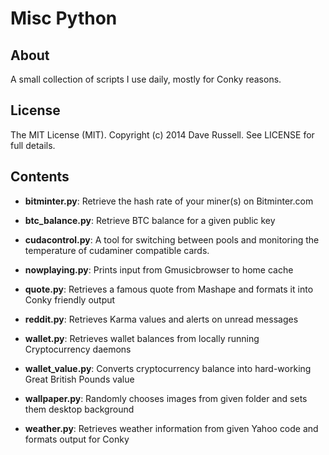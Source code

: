 Misc Python
===========



About
-----


A small collection of scripts I use daily, mostly for Conky reasons.


License
-------


The MIT License (MIT). Copyright (c) 2014 Dave Russell. See LICENSE for full details.


Contents
--------

- **bitminter.py**: 
Retrieve the hash rate of your miner(s) on Bitminter.com

- **btc_balance.py**: 
Retrieve BTC balance for a given public key

- **cudacontrol.py**:
A tool for switching between pools and monitoring the temperature of cudaminer compatible cards.

- **nowplaying.py**:
Prints input from Gmusicbrowser to home cache

- **quote.py**:
Retrieves a famous quote from Mashape and formats it into Conky friendly output

- **reddit.py**:
Retrieves Karma values and alerts on unread messages

- **wallet.py**:
Retrieves wallet balances from locally running Cryptocurrency daemons

- **wallet_value.py**:
Converts cryptocurrency balance into hard-working Great British Pounds value

- **wallpaper.py**:
Randomly chooses images from given folder and sets them desktop background

- **weather.py**:
Retrieves weather information from given Yahoo code and formats output for Conky